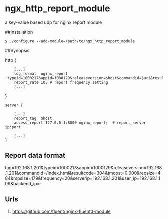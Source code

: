 ngx_http_report_module
======================

a key-value based udp for nginx report module

##Installation

    $ ./configure --add-module=/path/to/ngx_http_report_module 

##Synopsis

   http  {
        
        [...]
        log_format  nginx_report 'typeid=1000217&appid=1000129&releaseversion=$host&commandid=$uri&resultcode=$status&tmcost=$request_time&reqsize=$request_length&rspsize=$bytes_sent&frequency=10&serverip=$server_addr&user_ip=$remote_addr&backend_ip=$upstream_addr';
        report_rate 10; # report frequency setting
        [...]
        
   }

    server {
    
        [...]
        report_tag  $host;
        access_report 127.0.0.1:8000 nginx_report;  # report_server ip:port
        
        [...]
    }


## Report data format

   tag=192.168.1.201&typeid=1000217&appid=1000129&releaseversion=192.168.1.201&commandid=/index.html&resultcode=304&tmcost=0.000&reqsize=484&rspsize=179&frequency=20&serverip=192.168.1.201&user_ip=192.168.1.109&backend_ip=-
   
## Urls
1. https://github.com/fluent/nginx-fluentd-module
